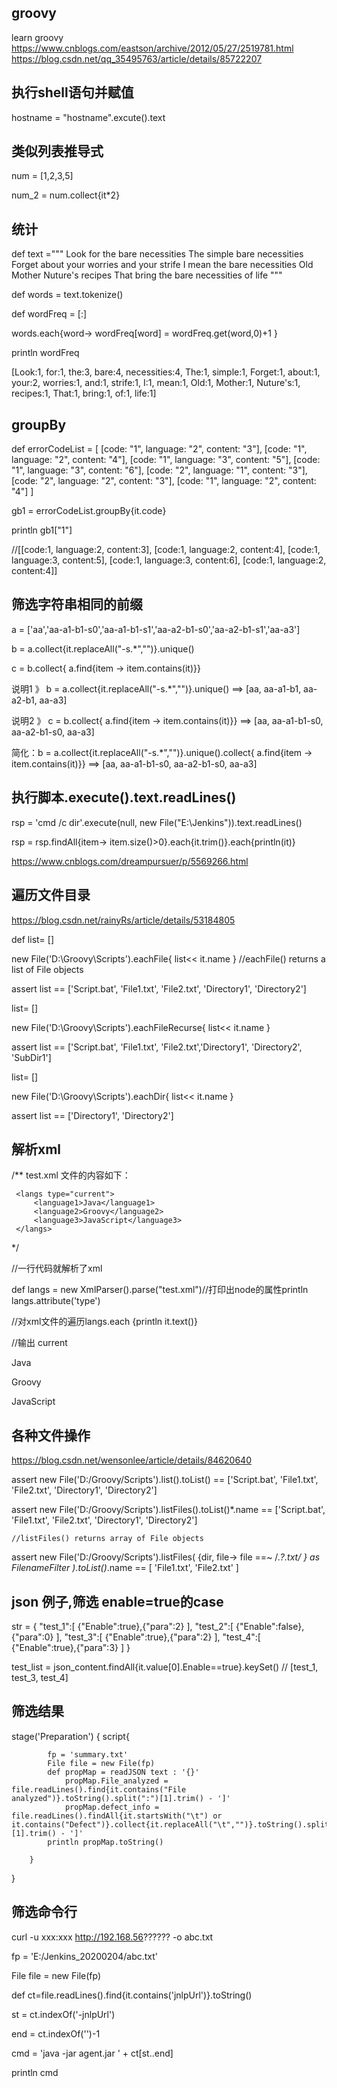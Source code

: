 ## groovy
learn groovy
https://www.cnblogs.com/eastson/archive/2012/05/27/2519781.html
https://blog.csdn.net/qq_35495763/article/details/85722207

## 执行shell语句并赋值
hostname = "hostname".excute().text

## 类似列表推导式
num = [1,2,3,5]

num_2 = num.collect{it*2}

## 统计
def text ="""
Look for the bare necessities
The simple bare necessities
Forget about your worries and your strife
I mean the bare necessities
Old Mother Nuture's recipes
That bring the bare necessities of life
"""

def words = text.tokenize()

def wordFreq = [:]

words.each{word->
    wordFreq[word] = wordFreq.get(word,0)+1
}

println wordFreq

[Look:1, for:1, the:3, bare:4, necessities:4, The:1, simple:1, Forget:1, about:1, your:2, worries:1, and:1, strife:1, I:1, mean:1, Old:1, Mother:1, Nuture's:1, recipes:1, That:1, bring:1, of:1, life:1]


## groupBy

def errorCodeList = [
                [code: "1", language: "2", content: "3"],
                [code: "1", language: "2", content: "4"],
                [code: "1", language: "3", content: "5"],
                [code: "1", language: "3", content: "6"],
                [code: "2", language: "1", content: "3"],
                [code: "2", language: "2", content: "3"],
                [code: "1", language: "2", content: "4"]
        ]
        
gb1 = errorCodeList.groupBy{it.code}

println gb1["1"] 

//[[code:1, language:2, content:3], [code:1, language:2, content:4], [code:1, language:3, content:5], [code:1, language:3, content:6], [code:1, language:2, content:4]]

## 筛选字符串相同的前缀

a = ['aa','aa-a1-b1-s0','aa-a1-b1-s1','aa-a2-b1-s0','aa-a2-b1-s1','aa-a3']

b = a.collect{it.replaceAll("-s.*","")}.unique()

c = b.collect{ a.find{item -> item.contains(it)}}

说明1 》 b = a.collect{it.replaceAll("-s.*","")}.unique() ==> [aa, aa-a1-b1, aa-a2-b1, aa-a3]

说明2 》 c = b.collect{ a.find{item -> item.contains(it)}} ==> [aa, aa-a1-b1-s0, aa-a2-b1-s0, aa-a3]

简化：b = a.collect{it.replaceAll("-s.*","")}.unique().collect{ a.find{item -> item.contains(it)}} ==> [aa, aa-a1-b1-s0, aa-a2-b1-s0, aa-a3]


## 执行脚本.execute().text.readLines()

rsp = 'cmd /c dir'.execute(null, new File("E:\\Jenkins")).text.readLines()

rsp = rsp.findAll{item-> item.size()>0}.each{it.trim()}.each{println(it)}

https://www.cnblogs.com/dreampursuer/p/5569266.html


## 遍历文件目录

https://blog.csdn.net/rainyRs/article/details/53184805

def list= []

new File('D:\\Groovy\\Scripts').eachFile{ list<< it.name }
    //eachFile() returns a list of File objects
    
assert list ==   ['Script.bat', 'File1.txt', 'File2.txt', 'Directory1', 'Directory2']

list= []

new File('D:\\Groovy\\Scripts').eachFileRecurse{ list<< it.name }

assert list == ['Script.bat', 'File1.txt', 'File2.txt','Directory1', 'Directory2', 'SubDir1']
 
list= []

new File('D:\\Groovy\\Scripts').eachDir{ list<< it.name }

assert list == ['Directory1', 'Directory2']

## 解析xml

/**
     test.xml 文件的内容如下：

     <langs type="current">
         <language1>Java</language1>
         <language2>Groovy</language2>
         <language3>JavaScript</language3>
     </langs>
 */
 
 //一行代码就解析了xml
 
 def langs = new XmlParser().parse("test.xml")//打印出node的属性println langs.attribute('type')
 
 //对xml文件的遍历langs.each {println it.text()}
 
 //输出
current 

Java

Groovy

JavaScript

## 各种文件操作
https://blog.csdn.net/wensonlee/article/details/84620640

assert new File('D:/Groovy/Scripts').list().toList() ==
  ['Script.bat', 'File1.txt', 'File2.txt', 'Directory1', 'Directory2']
  
  
  assert new File('D:/Groovy/Scripts').listFiles().toList()*.name ==
  ['Script.bat', 'File1.txt', 'File2.txt', 'Directory1', 'Directory2']
    
    //listFiles() returns array of File objects
    
 assert new File('D:/Groovy/Scripts').listFiles(     {dir, file-> file ==~ /.*?\.txt/ } as FilenameFilter   ).toList()*.name == [ 'File1.txt', 'File2.txt' ]
 
 
 ## json 例子,筛选 enable=true的case
 str = {
"test_1":[
	{"Enable":true},{"para":2}
	],
"test_2":[
	{"Enable":false},{"para":0}
	],
"test_3":[
	{"Enable":true},{"para":2}
	],
"test_4":[
	{"Enable":true},{"para":3}
	]
}

test_list = json_content.findAll{it.value[0].Enable==true}.keySet() // [test_1, test_3, test_4]


    
## 筛选结果

   stage('Preparation') { 
        script{
            
            fp = 'summary.txt' 
            File file = new File(fp) 
            def propMap = readJSON text : '{}' 
                propMap.File_analyzed = file.readLines().find{it.contains("File analyzed")}.toString().split(":")[1].trim() - ']' 
                propMap.defect_info = file.readLines().findAll{it.startsWith("\t") or it.contains("Defect")}.collect{it.replaceAll("\t","")}.toString().split(":")[1].trim() - ']' 
            println propMap.toString()
            
        }

   }
   
   
## 筛选命令行

curl -u xxx:xxx http://192.168.56?????? -o abc.txt

fp = 'E:/Jenkins_20200204/abc.txt' 

File file = new File(fp) 

def ct=file.readLines().find{it.contains('jnlpUrl')}.toString()

st = ct.indexOf('-jnlpUrl')

end = ct.indexOf('</pre>')-1

cmd = 'java -jar agent.jar ' + ct[st..end]

println cmd
